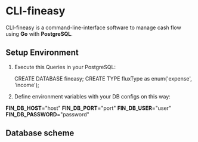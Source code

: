 # CLI-fineasy

CLI-fineasy is a command-line-interface software to manage cash flow using **Go** with **PostgreSQL**.

## Setup Environment

 1. Execute this Queries in your PostgreSQL:

    CREATE DATABASE fineasy;
    CREATE TYPE fluxType as enum('expense', 'income');
 
 2. Define environment variables with your DB configs on this way:

**FIN_DB_HOST**="host"
**FIN_DB_PORT**="port"
**FIN_DB_USER**="user"
**FIN_DB_PASSWORD**="password"

## Database scheme



